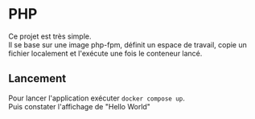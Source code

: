 # PHP

Ce projet est très simple.  
Il se base sur une image php-fpm, définit un espace de travail, copie un fichier localement et l'exécute une fois le conteneur lancé.

## Lancement

Pour lancer l'application exécuter `docker compose up`.  
Puis constater l'affichage de "Hello World"
